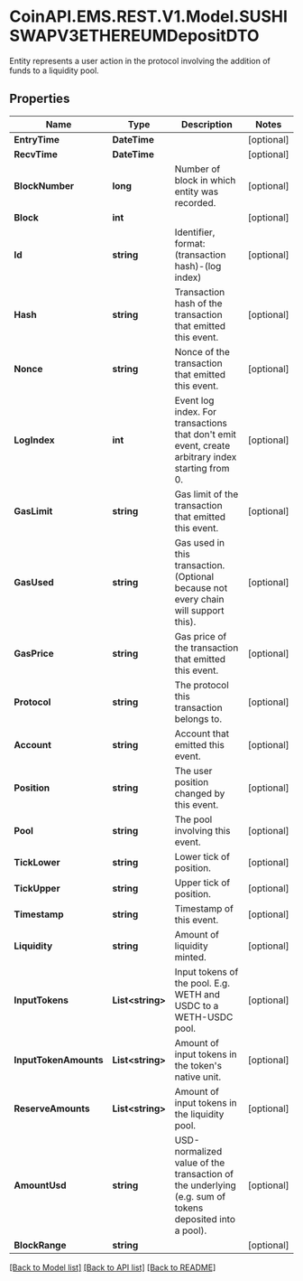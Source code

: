 # CoinAPI.EMS.REST.V1.Model.SUSHISWAPV3ETHEREUMDepositDTO
Entity represents a user action in the protocol involving the addition of funds to a liquidity pool.

## Properties

Name | Type | Description | Notes
------------ | ------------- | ------------- | -------------
**EntryTime** | **DateTime** |  | [optional] 
**RecvTime** | **DateTime** |  | [optional] 
**BlockNumber** | **long** | Number of block in which entity was recorded. | [optional] 
**Block** | **int** |  | [optional] 
**Id** | **string** | Identifier, format: (transaction hash)-(log index) | [optional] 
**Hash** | **string** | Transaction hash of the transaction that emitted this event. | [optional] 
**Nonce** | **string** | Nonce of the transaction that emitted this event. | [optional] 
**LogIndex** | **int** | Event log index. For transactions that don&#39;t emit event, create arbitrary index starting from 0. | [optional] 
**GasLimit** | **string** | Gas limit of the transaction that emitted this event. | [optional] 
**GasUsed** | **string** | Gas used in this transaction. (Optional because not every chain will support this). | [optional] 
**GasPrice** | **string** | Gas price of the transaction that emitted this event. | [optional] 
**Protocol** | **string** | The protocol this transaction belongs to. | [optional] 
**Account** | **string** | Account that emitted this event. | [optional] 
**Position** | **string** | The user position changed by this event. | [optional] 
**Pool** | **string** | The pool involving this event. | [optional] 
**TickLower** | **string** | Lower tick of position. | [optional] 
**TickUpper** | **string** | Upper tick of position. | [optional] 
**Timestamp** | **string** | Timestamp of this event. | [optional] 
**Liquidity** | **string** | Amount of liquidity minted. | [optional] 
**InputTokens** | **List&lt;string&gt;** | Input tokens of the pool. E.g. WETH and USDC to a WETH-USDC pool. | [optional] 
**InputTokenAmounts** | **List&lt;string&gt;** | Amount of input tokens in the token&#39;s native unit. | [optional] 
**ReserveAmounts** | **List&lt;string&gt;** | Amount of input tokens in the liquidity pool. | [optional] 
**AmountUsd** | **string** | USD-normalized value of the transaction of the underlying (e.g. sum of tokens deposited into a pool). | [optional] 
**BlockRange** | **string** |  | [optional] 

[[Back to Model list]](../README.md#documentation-for-models) [[Back to API list]](../README.md#documentation-for-api-endpoints) [[Back to README]](../README.md)

